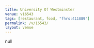 ```yaml
---
title: University Of Westminster
venue: v16543
tags: [restaurant, food, "fhrs:411889"]
permalink: /v/16543/
layout: venue
---
```

null